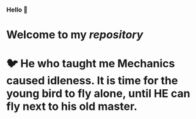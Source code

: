 ### Hello 👋

# Welcome to my _repository_ 
# :bird: He who taught me Mechanics caused idleness. It is time for the young bird to fly alone, until HE can fly next to his old master.




<!--
**RamiElBeaino/RamiElBeaino** is a ✨ _special_ ✨ repository because its `README.md` (this file) appears on your GitHub profile.

Here are some ideas to get you started:

- 🔭 I’m currently working on ...
- 🌱 I’m currently learning ...
- 👯 I’m looking to collaborate on ...
- 🤔 I’m looking for help with ...
- 💬 Ask me about ...
- 📫 How to reach me: ...
- 😄 Pronouns: ...
- ⚡ Fun fact: ...
-->
